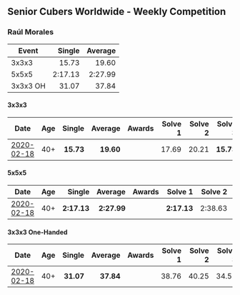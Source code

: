 ## Senior Cubers Worldwide - Weekly Competition
### Raúl Morales

| Event | Single | Average |
| -- | --: | --: |
| 3x3x3 | 15.73 | 19.60 |
| 5x5x5 | 2:17.13 | 2:27.99 |
| 3x3x3 OH | 31.07 | 37.84 |

#### 3x3x3

| Date | Age | Single | Average | Awards | Solve 1 | Solve 2 | Solve 3 | Solve 4 | Solve 5 | Video |
| :--: | :--: | --: | --: | :--: | --: | --: | --: | --: | --: | :-- |
| [2020-02-18](../333/results/2020-02-18.md) | 40+ | **15.73** | **19.60** |  | 17.69 | 20.21 | **15.73** | 20.89 | 21.97 | |


#### 5x5x5

| Date | Age | Single | Average | Awards | Solve 1 | Solve 2 | Solve 3 | Solve 4 | Solve 5 | Video |
| :--: | :--: | --: | --: | :--: | --: | --: | --: | --: | --: | :-- |
| [2020-02-18](../555/results/2020-02-18.md) | 40+ | **2:17.13** | **2:27.99** |  | **2:17.13** | 2:38.63 | 2:27.02 | 2:35.98 | 2:20.96 | |


#### 3x3x3 One-Handed

| Date | Age | Single | Average | Awards | Solve 1 | Solve 2 | Solve 3 | Solve 4 | Solve 5 | Video |
| :--: | :--: | --: | --: | :--: | --: | --: | --: | --: | --: | :-- |
| [2020-02-18](../333oh/results/2020-02-18.md) | 40+ | **31.07** | **37.84** |  | 38.76 | 40.25 | 34.51 | DNF | **31.07** | |


<!-- Global site tag (gtag.js) - Google Analytics -->
<script async src="https://www.googletagmanager.com/gtag/js?id=UA-86348435-3"></script>
<script>window.dataLayer = window.dataLayer || []; function gtag() {dataLayer.push(arguments);} gtag('js', new Date()); gtag('config', 'UA-86348435-3');</script>
